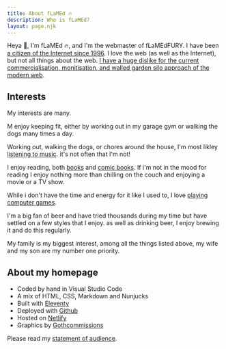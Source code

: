 ```yaml
---
title: About fLaMEd 🔥
description: Who is fLaMEd?
layout: page.njk
---
```


Heya 👋, I'm fLaMEd 🔥, and I'm the webmaster of fLaMEdFURY. I have been [a citizen of the Internet since 1996](../memoirs). I love the web (as well as the Internet), but not all things about the web. [I have a huge dislike for the current commercialisation, monitisation, and walled garden silo approach of the modern web](../manifesto/).

## Interests

My interests are many.

M enjoy keeping fit, either by working out in my garage gym or walking the dogs many times a day.

Working out, walking the dogs, or chores around the house, I'm most likley [listening to music](../recordshelf/). it's not often that I'm not!

I enjoy reading, both [books](../bookshelf) and [comic books](../comicbookrack). If i'm not in the mood for reading I enjoy nothing more than chilling on the couch and enjoying a movie or a TV show.

While i don't have the time and energy for it like I used to, I love [playing computer games](../gameshelf).

I'm a big fan of beer and have tried thousands during my time but have settled on a few styles that I enjoy. as well as drinking beer, I enjoy brewing it and do this regularly.

My family is my biggest interest, among all the things listed above, my wife and my son are my number one priority.

## About my homepage

- Coded by hand in Visual Studio Code
- A mix of HTML, CSS, Markdown and Nunjucks
- Built with [Eleventy](https://11ty.dev)
- Deployed with [Github](https://github.com)
- Hosted on [Netlify](https://netlify.com)
- Graphics by [Gothcommissions](http://gothcommissions.tumblr.com)

Please read my [statement of audience](statement-of-audience/).